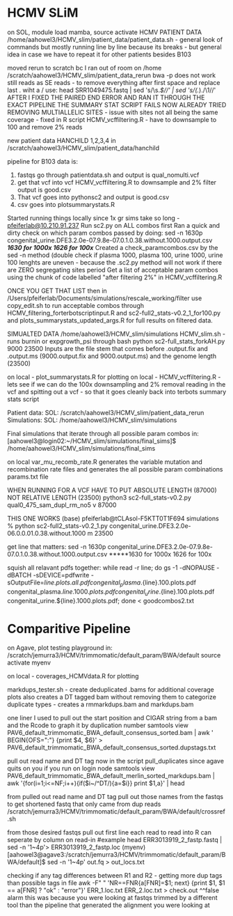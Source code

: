 # HCMV SLiM
on SOL, module load mamba, source activate HCMV 
PATIENT DATA 
/home/aahowel3/HCMV_slim/patient_data/patient_data.sh - general look of commands but mostly running line by line because its breaks - but general idea in case we have to repeat it for other patients besides B103

moved rerun to scratch bc I ran out of room on /home 
/scratch/aahowel3/HCMV_slim/patient_data_rerun
bwa -p does not work still reads as SE reads - to remove everything after first space and replace last . wiht a / use: head SRR1049475.fastq | sed 's/\s.*$//' | sed 's/\(.*\)\./\1\//'
AFTER I FIXED THE PAIRED END ERROR AND RAN IT THROUGH THE EXACT PIPELINE THE SUMMARY STAT SCRIPT FAILS NOW 
ALREADY TRIED REMOVING MULTIALLELIC SITES - issue with sites not all being the same coverage - fixed in R script HCMV_vcffiltering.R - have to downsample to 100 and remove 2% reads

new patient data HANCHILD 1,2,3,4 in /scratch/aahowel3/HCMV_slim/patient_data/hanchild

pipeline for B103 data is:
1. fastqs go through patientdata.sh and output is qual_nomulti.vcf
2. get that vcf into vcf HCMV_vcffiltering.R to downsample and 2% filter output is good.csv
3. That vcf goes into pythonsc2 and output is good.csv 
4. csv goes into plotsummarystats.R

Started running things locally since 1x gr sims take so long - pfeiferlab@10.210.91.237
Run sc2.py on ALL combos first
Ran a quick and dirty check on which param combos passed by doing: sed -n 1630p congenital_urine.DFE3.2.0e-07.9.8e-07.0.1.0.38.without.1000.output.csv
*****1630 for 1000x 1626 for 100x*****
Created a check_paramcombos.csv by the sed -n method (double check if plasma 1000, plasma 100, urine 1000, urine 100 lenghts are uneven - because the .sc2.py method will not work if there are ZERO segregating sites period 
Get a list of acceptable param combos using the chunk of code labelled "after filtering 2%" in HCMV_vcffiltering.R 

ONCE YOU GET THAT LIST
then in /Users/pfeiferlab/Documents/simulations/rescale_working/filter use copy_edit.sh to run acceptable combos through HCMV_filtering_forterbotscriptinput.R and sc2-full2_stats-v0.2_1_for100.py and plots_summarystats_updated_args.R for full results on filtered data. 

SIMUALTED DATA 
/home/aahowel3/HCMV_slim/simulations 
HCMV_slim.sh - runs burnin or expgrowth_psi through bash 
python sc2-full_stats_forkAH.py 9000 23500
Inputs are the file stem that comes before .output.fix and .output.ms (9000.output.fix and 9000.output.ms) and the genome length (23500)

on local - plot_summarystats.R for plotting 
on local - HCMV_vcffiltering.R - lets see if we can do the 100x downsampling and 2% removal reading in the vcf and spitting out a vcf - so that it goes cleanly back into terbots summary stats script

Patient data: SOL: /scratch/aahowel3/HCMV_slim/patient_data_rerun
Simulations: SOL: /home/aahowel3/HCMV_slim/simulations

Final simulations that iterate through all possible param combos in: [aahowel3@login02:~/HCMV_slim/simulations/final_sims]$ /home/aahowel3/HCMV_slim/simulations/final_sims

on local var_mu_recomb_rate.R generates the variable mutation and recombination rate files and generates the all possible param combinations params.txt file

WHEN RUNNING FOR A VCF HAVE TO PUT ABSOLUTE LENGTH (87000) NOT RELATIVE LENGTH (23500)
python3 sc2-full_stats-v0.2.py qual0_475_sam_dupl_rm_no5 v 87000

THIS ONE WORKS
(base) pfeiferlab@tCLAsol-F5KTT0T1F694 simulations % python sc2-full2_stats-v0.2_1.py congenital_urine.DFE3.2.0e-06.0.0.01.0.38.without.1000 m 23500

get line that matters: sed -n 1630p  congenital_urine.DFE3.2.0e-07.9.8e-07.0.1.0.38.without.1000.output.csv
*****1630 for 1000x 1626 for 100x

squish all relavant pdfs together:  while read -r line; do gs -1 -dNOPAUSE -dBATCH -sDEVICE=pdfwrite -sOutputFile=${line}.plots.all.pdf congenital_plasma.${line}.100.plots.pdf congenital_plasma.${line}.1000.plots.pdf congenital_urine.${line}.100.plots.pdf congenital_urine.${line}.1000.plots.pdf; done < goodcombos2.txt

# Comparitive Pipeline
on Agave, plot testing playground in: /scratch/jemurra3/HCMV/trimmomatic/default_param/BWA/default 
source activate myenv

on local - coverages_HCMVdata.R for plotting 

markdups_tester.sh - create deduplicated .bams for additional coverage plots
also creates a DT tagged bam without removing them to categorize duplicate types - creates a rmmarkdups.bam and markdups.bam

one liner I used to pull out the start position and CIGAR string from a bam and the Rcode to graph it by duplication number
samtools view PAV6_default_trimmomatic_BWA_default_consensus_sorted.bam | awk '
BEGIN{OFS=":"} {print $4, $6}' > PAV6_default_trimmomatic_BWA_default_consensus_sorted.dupstags.txt

pull out read name and DT tag
now in the script pull_duplicates since agave quits on you if you run on login node 
samtools view PAV6_default_trimmomatic_BWA_default_merlin_sorted_markdups.bam | awk '{for(i=1;i<=NF;i++){if($i~/^DT/){a=$i}} print $1,a}' | head

from pulled out read name and DT tag pull out those names from the fastqs to get shortened fastq that only came from dup reads
/scratch/jemurra3/HCMV/trimmomatic/default_param/BWA/default/crossref.sh

from those desired fastqs pull out first line each read to read into R can seperate by column on read-in
#example head ERR3013919_2_fastp.fastq | sed -n '1~4p'> ERR3013919_2_fastp.loc 
(myenv) [aahowel3@agave3:/scratch/jemurra3/HCMV/trimmomatic/default_param/BWA/default]$ sed -n '1~4p' out.fq > out_locs.txt

checking if any tag differences between R1 and R2 - getting more dup tags than possible tags in file
awk -F" " 'NR==FNR{a[FNR]=$1; next} {print $1, $1 == a[FNR] ? "ok" : "error"}' ERR_1.loc.txt ERR_2.loc.txt > check.out 
^^false alarm this was because you were looking at fastqs trimmed by a different tool than the pipeline that generated the alignment you were looking at 
